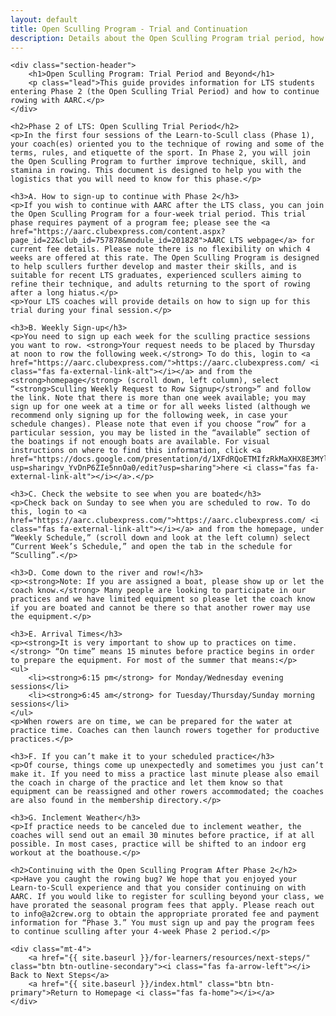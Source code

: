 ```yaml
---
layout: default
title: Open Sculling Program - Trial and Continuation
description: Details about the Open Sculling Program trial period, how to continue, and operational guidelines for participants.
---
```


<div class="container my-5">

    <div class="section-header">
        <h1>Open Sculling Program: Trial Period and Beyond</h1>
        <p class="lead">This guide provides information for LTS students entering Phase 2 (the Open Sculling Trial Period) and how to continue rowing with AARC.</p>
    </div>

    <h2>Phase 2 of LTS: Open Sculling Trial Period</h2>
    <p>In the first four sessions of the Learn-to-Scull class (Phase 1), your coach(es) oriented you to the technique of rowing and some of the terms, rules, and etiquette of the sport. In Phase 2, you will join the Open Sculling Program to further improve technique, skill, and stamina in rowing. This document is designed to help you with the logistics that you will need to know for this phase.</p>

    <h3>A. How to sign-up to continue with Phase 2</h3>
    <p>If you wish to continue with AARC after the LTS class, you can join the Open Sculling Program for a four-week trial period. This trial phase requires payment of a program fee; please see the <a href="https://aarc.clubexpress.com/content.aspx?page_id=22&club_id=757878&module_id=201828">AARC LTS webpage</a> for current fee details. Please note there is no flexibility on which 4 weeks are offered at this rate. The Open Sculling Program is designed to help scullers further develop and master their skills, and is suitable for recent LTS graduates, experienced scullers aiming to refine their technique, and adults returning to the sport of rowing after a long hiatus.</p>
    <p>Your LTS coaches will provide details on how to sign up for this trial during your final session.</p>

    <h3>B. Weekly Sign-up</h3>
    <p>You need to sign up each week for the sculling practice sessions you want to row. <strong>Your request needs to be placed by Thursday at noon to row the following week.</strong> To do this, login to <a href="https://aarc.clubexpress.com/">https://aarc.clubexpress.com/ <i class="fas fa-external-link-alt"></i></a> and from the <strong>homepage</strong> (scroll down, left column), select “<strong>Sculling Weekly Request to Row Signup</strong>” and follow the link. Note that there is more than one week available; you may sign up for one week at a time or for all weeks listed (although we recommend only signing up for the following week, in case your schedule changes). Please note that even if you choose “row” for a particular session, you may be listed in the “available” section of the boatings if not enough boats are available. For visual instructions on where to find this information, click <a href="https://docs.google.com/presentation/d/1XFdRQoETMIfzRkMaXHX8E3MYlUcEORY_QQ6BTEuQNJI/edit?usp=sharingv_YvDnP6ZIe5nnOa0/edit?usp=sharing">here <i class="fas fa-external-link-alt"></i></a>.</p>

    <h3>C. Check the website to see when you are boated</h3>
    <p>Check back on Sunday to see when you are scheduled to row. To do this, login to <a href="https://aarc.clubexpress.com/">https://aarc.clubexpress.com/ <i class="fas fa-external-link-alt"></i></a> and from the homepage, under “Weekly Schedule,” (scroll down and look at the left column) select “Current Week’s Schedule,” and open the tab in the schedule for “Sculling”.</p>

    <h3>D. Come down to the river and row!</h3>
    <p><strong>Note: If you are assigned a boat, please show up or let the coach know.</strong> Many people are looking to participate in our practices and we have limited equipment so please let the coach know if you are boated and cannot be there so that another rower may use the equipment.</p>

    <h3>E. Arrival Times</h3>
    <p><strong>It is very important to show up to practices on time.</strong> “On time” means 15 minutes before practice begins in order to prepare the equipment. For most of the summer that means:</p>
    <ul>
        <li><strong>6:15 pm</strong> for Monday/Wednesday evening sessions</li>
        <li><strong>6:45 am</strong> for Tuesday/Thursday/Sunday morning sessions</li>
    </ul>
    <p>When rowers are on time, we can be prepared for the water at practice time. Coaches can then launch rowers together for productive practices.</p>

    <h3>F. If you can’t make it to your scheduled practice</h3>
    <p>Of course, things come up unexpectedly and sometimes you just can’t make it. If you need to miss a practice last minute please also email the coach in charge of the practice and let them know so that equipment can be reassigned and other rowers accommodated; the coaches are also found in the membership directory.</p>

    <h3>G. Inclement Weather</h3>
    <p>If practice needs to be canceled due to inclement weather, the coaches will send out an email 30 minutes before practice, if at all possible. In most cases, practice will be shifted to an indoor erg workout at the boathouse.</p>

    <h2>Continuing with the Open Sculling Program After Phase 2</h2>
    <p>Have you caught the rowing bug? We hope that you enjoyed your Learn-to-Scull experience and that you consider continuing on with AARC. If you would like to register for sculling beyond your class, we have prorated the seasonal program fees that apply. Please reach out to info@a2crew.org to obtain the appropriate prorated fee and payment information for “Phase 3.” You must sign up and pay the program fees to continue sculling after your 4-week Phase 2 period.</p>

    <div class="mt-4">
        <a href="{{ site.baseurl }}/for-learners/resources/next-steps/" class="btn btn-outline-secondary"><i class="fas fa-arrow-left"></i> Back to Next Steps</a>
        <a href="{{ site.baseurl }}/index.html" class="btn btn-primary">Return to Homepage <i class="fas fa-home"></i></a>
    </div>
</div>
